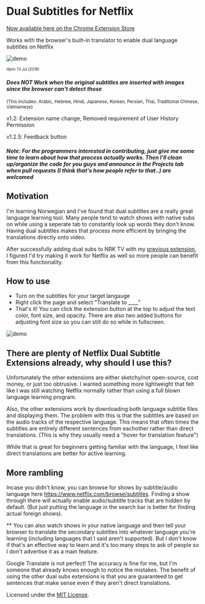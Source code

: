 # Dual Subtitles for Netflix
[Now available here on the Chrome Extension Store](https://chrome.google.com/webstore/detail/netflix-language-learning/ljnmedkgcgidbbjhbkdonempgcgdhjfl?hl=en)

Works with the browser's built-in translator to enable dual language subtitles on Netflix

![demo](https://github.com/DeeFrancois/netflix-dual-subs/blob/master/DocumentImages/demo.gif)

<sup><sup>_Hjem Til Jul (2019)_</sup></sup>
#### *Does NOT Work when the original subtitles are inserted with images since the browser can't detect those*
<sup>(This includes: Arabic, Hebrew, Hindi, Japanese, Korean, Persian, Thai, Traditional Chinese, Vietnamese)</sup>

v1.2: Extension name change, Removed requirement of User History Permission

v1.2.5: Feedback button

##### _Note: For the programmers interested in contributing, just give me some time to learn about how that process actually works. Then I'll clean up/organize the code for you guys and announce in the Projects tab when pull requests (I think that's how people refer to that..) are welcomed_

## Motivation
I'm learning Norwegian and I've found that dual subtitles are a really great language learning tool. Many people tend to watch shows with native subs on while using a seperate tab to constantly look up words they don't know. Having dual subtitles makes that process more efficient by bringing the translations directly onto video. 

After successfully adding dual subs to NRK TV with my [previous extension](https://chrome.google.com/webstore/detail/nrk-tv-language-learning/lmjfcijpnghdkpnoakgljodpjnimbakp), I figured I'd try making it work for Netflix as well so more people can benefit from this functionality.

## How to use
- Turn on the subtitles for your target langauge
- Right click the page and select "Translate to ____"
- That's it! You can click the extension button at the top to adjust the text color, font size, and opacity. There are also two added buttons for adjusting font size so you can still do so while in fullscreen.

![demo](https://github.com/DeeFrancois/netflix-dual-subs/blob/master/DocumentImages/settings.gif)



## There are plenty of Netflix Dual Subtitle Extensions already, why should I use this?
Unfortunately the other extensions are either sketchy/not open-source, cost money, or just too obtrusive. I wanted something more lightweight that felt like I was still watching Netflix normally rather than using a full blown language learning program.

Also, the other extensions work by downloading both language subtitle files and displaying them. The problem with this is that the subtitles are based on the audio tracks of the respective language. This means that often times the subtitles are entirely different sentences from eachother rather than direct translations. (This is why they usually need a "hover for translation feature")

While that is great for beginners getting familiar with the language, I feel like direct translations are better for active learning.

## More rambling

Incase you didn't know, you can browse for shows by subtitle/audio language here https://www.netflix.com/browse/subtitles. Finding a show through there will actually enable audio/subtitle tracks that are hidden by default. (But just putting the language in the search bar is better for finding actual foreign shows).

** You can also watch shows in your native language and then tell your browser to translate the secondary subtitles into whatever language you're learning (including languages that I said aren't supported). But I don't know if that's an effective way to learn and it's too many steps to ask of people so I don't advertise it as a main feature.

Google Translate is not perfect! The accuracy is fine for me, but I'm someone that already knows enough to notice the mistakes. The benefit of using the other dual subs extensions is that you are guaranteed to get sentences that make sense even if they aren't direct translations.

Licensed under the [MIT License](LICENSE).
